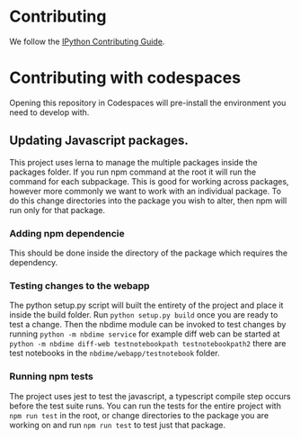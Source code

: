 # Contributing

We follow the [IPython Contributing Guide](https://github.com/ipython/ipython/blob/master/CONTRIBUTING.md).

# Contributing with codespaces

Opening this repository in Codespaces will pre-install the environment you need to develop with.

## Updating Javascript packages.

This project uses lerna to manage the multiple packages inside the packages folder. If you run npm command at the root it will run the command for each subpackage. This is good for working across packages, however more commonly we want to work with an individual package. To do this change directories into the package you wish to alter, then npm will run only for that package.

### Adding npm dependencie

This should be done inside the directory of the package which requires the dependency.

### Testing changes to the webapp

The python setup.py script will built the entirety of the project and place it inside the build folder. Run `python setup.py build` once you are ready to test a change. Then the nbdime module can be invoked to test changes by running `python -m nbdime service` for example diff web can be started at `python -m nbdime diff-web testnotebookpath testnotebookpath2` there are test notebooks in the `nbdime/webapp/testnotebook` folder.

### Running npm tests

The project uses jest to test the javascript, a typescript compile step occurs before the test suite runs. You can run the tests for the entire project with `npm run test` in the root, or change directories to the package you are working on and run `npm run test` to test just that package.
